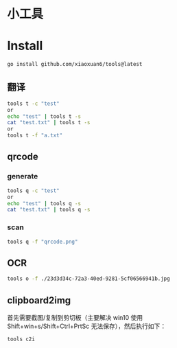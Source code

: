 # 小工具

# Install

```bash
go install github.com/xiaoxuan6/tools@latest
```     

## 翻译

```bash
tools t -c "test"
or 
echo "test" | tools t -s
cat "test.txt" | tools t -s
or
tools t -f "a.txt"
```

## qrcode

### generate

```bash
tools q -c "test"
or 
echo "test" | tools q -s
cat "test.txt" | tools q -s
```

### scan

```bash
tools q -f "qrcode.png"
 ```

## OCR

```bash
tools o -f ./23d3d34c-72a3-40ed-9281-5cf06566941b.jpg 
```

## clipboard2img

首先需要截图/复制到剪切板（主要解决 win10 使用 Shift+win+s/Shift+Ctrl+PrtSc 无法保存），然后执行如下：

```bash
tools c2i 
```